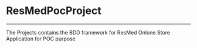 # ResMedPocProject 
******
The Projects contains the BDD framework for ResMed Onlone Store Application for POC purpose
